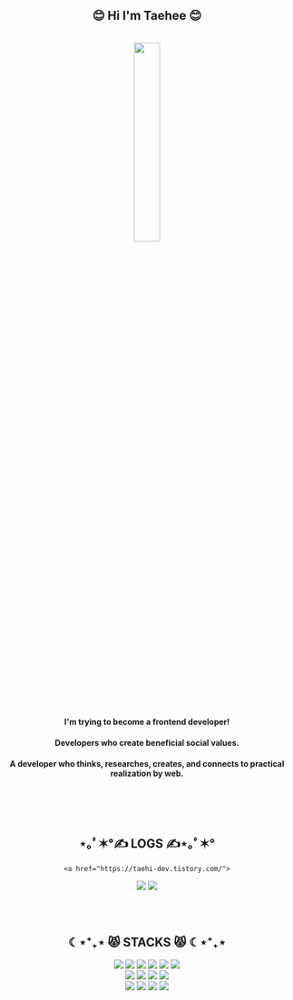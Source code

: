 <div align="center">
  
  
  
  
## 😊 Hi I'm Taehee 😊
</br>
  <img src="https://user-images.githubusercontent.com/113709273/213805686-240fe62b-b117-4dcd-b138-5316bf76aa28.gif" width="30%" height="30%">
</br>  
  
  
#### I'm trying to become a frontend developer!
#### Developers who create beneficial social values.
#### A developer who thinks, researches, creates, and connects to practical realization by web.
  
  </br>
  

<!-- ![SX5S](https://user-images.githubusercontent.com/113709273/213805686-240fe62b-b117-4dcd-b138-5316bf76aa28.gif) -->

<!-- <img src="https://user-images.githubusercontent.com/113709273/213805686-240fe62b-b117-4dcd-b138-5316bf76aa28.gif" width="40%" height="40%"> -->
</br>
  </br>
  </hr>
  
  <div align=center><h2>⋆｡ﾟ✶°✍  LOGS  ✍⋆｡ﾟ✶°</h2></div>
 
    <a href="https://taehi-dev.tistory.com/">
  <img src="https://img.shields.io/badge/MY BLOG-A9225C.svg?style=for-the-badge&logo=Tistory&logoColor=white"></a>
   <a href="https://www.instagram.com/tae_hi/">
  <img src="https://img.shields.io/badge/Instagram-%23E4405F.svg?style=for-the-badge&logo=Instagram&logoColor=white"></a>
<!--   티스토리로 뱃지 변경하고 gmail 추가 하기 🟨 -->

  <div align=center> 
  
  </div>
  </br>  
  </br>
  
<div align=center><h2>☾⋆⁺₊⋆ 😾  STACKS  😾 ☾⋆⁺₊⋆</h2></div>

<div align=center> 
<!--   <img src="https://img.shields.io/badge/java-007396?style=for-the-badge&logo=java&logoColor=white">  -->
<!--   <img src="https://img.shields.io/badge/c++-00599C?style=for-the-badge&logo=c%2B%2B&logoColor=white"> -->
<!--   <img src="https://img.shields.io/badge/python-3776AB?style=for-the-badge&logo=python&logoColor=white">  -->
<!--   <br> -->
  
  <img src="https://img.shields.io/badge/html5-E34F26?style=for-the-badge&logo=html5&logoColor=white"> 
  <img src="https://img.shields.io/badge/css-1572B6?style=for-the-badge&logo=css3&logoColor=white"> 
    <img src="https://img.shields.io/badge/SASS-hotpink.svg?style=for-the-badge&logo=SASS&logoColor=white">
  <img src="https://img.shields.io/badge/javascript-F7DF1E?style=for-the-badge&logo=javascript&logoColor=black"> 
    <img src="https://img.shields.io/badge/react-61DAFB?style=for-the-badge&logo=react&logoColor=black">
  <img src="https://img.shields.io/badge/Visual%20Studio%20Code-0078d7.svg?style=for-the-badge&logo=visual-studio-code&logoColor=white">
  
  </br>
  <img src="https://img.shields.io/badge/jquery-0769AD?style=for-the-badge&logo=jquery&logoColor=white">
    <img src="https://img.shields.io/badge/fontawesome-339AF0?style=for-the-badge&logo=fontawesome&logoColor=white">
  <img src="https://img.shields.io/badge/firebase-FFCA28?style=for-the-badge&logo=firebase&logoColor=white">
    <img src="https://img.shields.io/badge/bootstrap-7952B3?style=for-the-badge&logo=bootstrap&logoColor=white">
  </br>
  <img src="https://img.shields.io/badge/github-181717?style=for-the-badge&logo=github&logoColor=white">
  <img src="https://img.shields.io/badge/git-F05032?style=for-the-badge&logo=git&logoColor=white">
  <img src="https://img.shields.io/badge/Notion-%23000000.svg?style=for-the-badge&logo=notion&logoColor=white">
<img src="https://img.shields.io/badge/Discord-%235865F2.svg?style=for-the-badge&logo=discord&logoColor=white">

  
  
<!--   <img src="https://img.shields.io/badge/oracle-F80000?style=for-the-badge&logo=oracle&logoColor=white">  -->
<!--   <img src="https://img.shields.io/badge/mysql-4479A1?style=for-the-badge&logo=mysql&logoColor=white">  -->
<!--   <img src="https://img.shields.io/badge/mariaDB-003545?style=for-the-badge&logo=mariaDB&logoColor=white">  -->
<!--   <img src="https://img.shields.io/badge/mongoDB-47A248?style=for-the-badge&logo=MongoDB&logoColor=white"> -->

<!--   <br> -->
  

<!--   <img src="https://img.shields.io/badge/vue.js-4FC08D?style=for-the-badge&logo=vue.js&logoColor=white">  -->
<!--   <img src="https://img.shields.io/badge/angular.js-DD0031?style=for-the-badge&logo=angularjs&logoColor=white"> -->
<!--   <img src="https://img.shields.io/badge/node.js-339933?style=for-the-badge&logo=Node.js&logoColor=white"> -->
<!--   <br> -->
  
<!--   <img src="https://img.shields.io/badge/spring-6DB33F?style=for-the-badge&logo=spring&logoColor=white">  -->
<!--   <img src="https://img.shields.io/badge/express-000000?style=for-the-badge&logo=express&logoColor=white"> -->
<!--   <img src="https://img.shields.io/badge/django-092E20?style=for-the-badge&logo=django&logoColor=white"> -->
<!--   <img src="https://img.shields.io/badge/flask-000000?style=for-the-badge&logo=flask&logoColor=white"> -->
<!--   <img src="https://img.shields.io/badge/flutter-02569B?style=for-the-badge&logo=flutter&logoColor=white"> -->
  

<!--   <br> -->

<!--   <img src="https://img.shields.io/badge/linux-FCC624?style=for-the-badge&logo=linux&logoColor=black">  -->
<!--   <img src="https://img.shields.io/badge/amazonaws-232F3E?style=for-the-badge&logo=amazonaws&logoColor=white">  -->
<!--   <img src="https://img.shields.io/badge/apache tomcat-F8DC75?style=for-the-badge&logo=apachetomcat&logoColor=white"> -->
<!--   <br> -->

  </br>
  </br>
  

</div>



</div>
  <!--
**taeheehi/taeheehi** is a ✨ _special_ ✨ repository because its `README.md` (this file) appears on your GitHub profile.

Here are some ideas to get you started:

- 🔭 I’m currently working on ...
- 🌱 I’m currently learning ...
- 👯 I’m looking to collaborate on ...
- 🤔 I’m looking for help with ...
- 💬 Ask me about 
- 📫 How to reach me: ...
- 😄 Pronouns: ...
- ⚡ Fun fact: ...
-->
